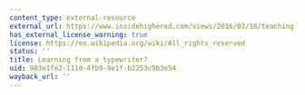 ```yaml
---
content_type: external-resource
external_url: https://www.insidehighered.com/views/2016/03/18/teaching-students-new-ways-thinking-through-typewriter-essay
has_external_license_warning: true
license: https://en.wikipedia.org/wiki/All_rights_reserved
status: ''
title: Learning from a typewriter?
uid: 983e1fe2-111d-4fb9-9e1f-b2253c9b3e54
wayback_url: ''
---
```

